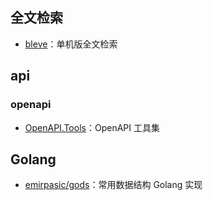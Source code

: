 ## 全文检索
- [bleve](https://github.com/blevesearch/bleve)：单机版全文检索

## api

### openapi
- [OpenAPI.Tools](https://openapi.tools/)：OpenAPI 工具集

## Golang
- [emirpasic/gods](https://github.com/emirpasic/gods)：常用数据结构 Golang 实现
